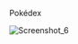 Pokédex 

![Screenshot_6](https://github.com/Anapds/Pokedex/assets/109384880/191d3d79-a535-45ac-a1fd-a8ce18a92992)

